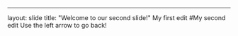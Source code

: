 ---
layout: slide
title: "Welcome to our second slide!"
My first edit
#My second edit
Use the left arrow to go back!
